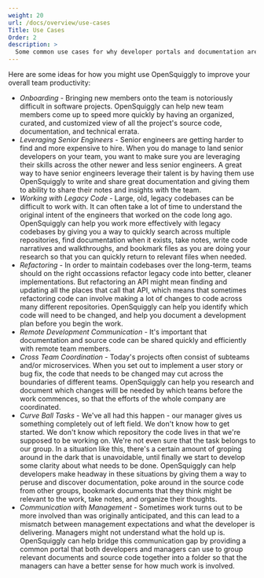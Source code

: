 ```yaml
---
weight: 20
url: /docs/overview/use-cases
Title: Use Cases
Order: 2
description: >
  Some common use cases for why developer portals and documentation are useful for teams.
---
```

Here are some ideas for how you might use OpenSquiggly to improve your overall team productivity:

* *Onboarding* - Bringing new members onto the team is notoriously difficult in software projects.
  OpenSquiggly can help new team members come up to speed more quickly by having an organized,
  curated, and customized view of all the project's source code, documentation, and technical errata.
* *Leveraging Senior Engineers* - Senior engineers are getting harder to find and more expensive to
  hire. When you do manage to land senior developers on your team, you want to make sure you are
  leveraging their skills across the other newer and less senior engineers. A great way to have
  senior engineers leverage their talent is by having them use OpenSquiggly to write and share great 
  documentation and giving them to ability to share their notes and insights with the team.
* *Working with Legacy Code* - Large, old, legacy codebases can be difficult to work with. It can
  often take a lot of time to understand the original intent of the engineers that worked on the code
  long ago. OpenSquiggly can help you work more effectively with legacy codebases by giving you a way
  to quickly search across multiple repositories, find documentation when it exists, take notes, write
  code narratives and walkthroughs, and bookmark files as you are doing your research so that you can
  quickly return to relevant files when needed.
* *Refactoring* - In order to maintain codebases over the long-term, teams should on the right occassions
  refactor legacy code into better, cleaner implementations. But refactoring an API might mean finding
  and updating all the places that call that API, which means that sometimes refactoring code can 
  involve making a lot of changes to code across many different repositories. OpenSquiggly can help
  you identify which code will need to be changed, and help you document a development plan before you
  begin the work.
* *Remote Development Communication* - It's important that documentation and source code can be shared
  quickly and efficiently with remote team members.
* *Cross Team Coordination* - Today's projects often consist of subteams and/or microservices. When
  you set out to implement a user story or bug fix, the code that needs to be changed may cut across
  the boundaries of different teams. OpenSquiggly can help you research and document which changes
  willl be needed by which teams before the work commences, so that the efforts of the whole company
  are coordinated.
* *Curve Ball Tasks* - We've all had this happen - our manager gives us something completely out of 
  left field. We don't know how to get started. We don't know which repository the code lives in that
  we're supposed to be working on. We're not even sure that the task belongs to our group. In a situation
  like this, there's a certain amount of groping around in the dark that is unavoidable, until finally
  we start to develop some clarity about what needs to be done. OpenSquiggly can help developers make
  headway in these situations by giving them a way to peruse and discover documentation, poke around
  in the source code from other groups, bookmark documents that they think might be relevant to the work,
  take notes, and organize their thoughts.
* *Communication with Management* - Sometimes work turns out to be more involved than was originally
  anticipated, and this can lead to a mismatch between management expectations and what the developer
  is delivering. Managers might not understand what the hold up is. OpenSquiggly can help bridge this
  communication gap by providing a common portal that both developers and managers can use to group
  relevant documents and source code together into a folder so that the managers can have a better sense
  for how much work is involved.

